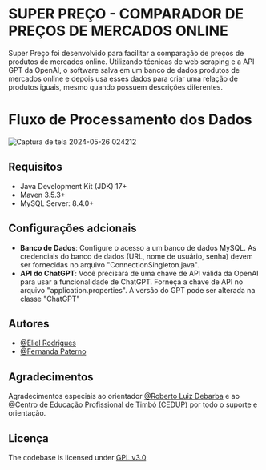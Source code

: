 # SUPER PREÇO - COMPARADOR DE PREÇOS DE MERCADOS ONLINE

Super Preço foi desenvolvido para facilitar a comparação de preços de produtos de mercados online. Utilizando técnicas de web scraping e a API GPT da OpenAI, o software salva em um banco de dados produtos de mercados online e depois usa esses dados para criar uma relação de produtos iguais, mesmo quando possuem descrições diferentes.

# Fluxo de Processamento dos Dados
![Captura de tela 2024-05-26 024212](https://github.com/eliel-dev/Super_Preco-Product-Comparator-with-chatgpt/assets/126355234/894f18d2-fccc-4823-aa8e-6c0f63f19ccd)

## Requisitos

- Java Development Kit (JDK) 17+
- Maven 3.5.3+
- MySQL Server: 8.4.0+

## Configurações adcionais

- **Banco de Dados**:
Configure o acesso a um banco de dados MySQL.
As credenciais do banco de dados (URL, nome de usuário, senha) devem ser fornecidas no arquivo "ConnectionSingleton.java".
- **API do ChatGPT**:
Você precisará de uma chave de API válida da OpenAI para usar a funcionalidade de ChatGPT.
Forneça a chave de API no arquivo "application.properties".
A versão do GPT pode ser alterada na classe "ChatGPT"

## Autores

- [@Eliel Rodrigues](https://github.com/eliel-dev)
- [@Fernanda Paterno](https://github.com/Fernandafp)

## Agradecimentos
Agradecimentos especiais ao orientador [@Roberto Luiz Debarba](https://github.com/RobertoDebarba) e ao [@Centro de Educação Profissional de Timbó (CEDUP)](https://github.com/GitCedup) por todo o suporte e orientação.


## Licença

The codebase is licensed under [GPL v3.0](http://www.gnu.org/licenses/gpl-3.0.html).
